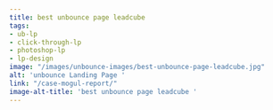 ```yaml
---
title: best unbounce page leadcube
tags:
- ub-lp
- click-through-lp
- photoshop-lp
- lp-design
image: "/images/unbounce-images/best-unbounce-page-leadcube.jpg"
alt: 'unbounce Landing Page '
link: "/case-mogul-report/"
image-alt-title: 'best unbounce page leadcube '
---
```


